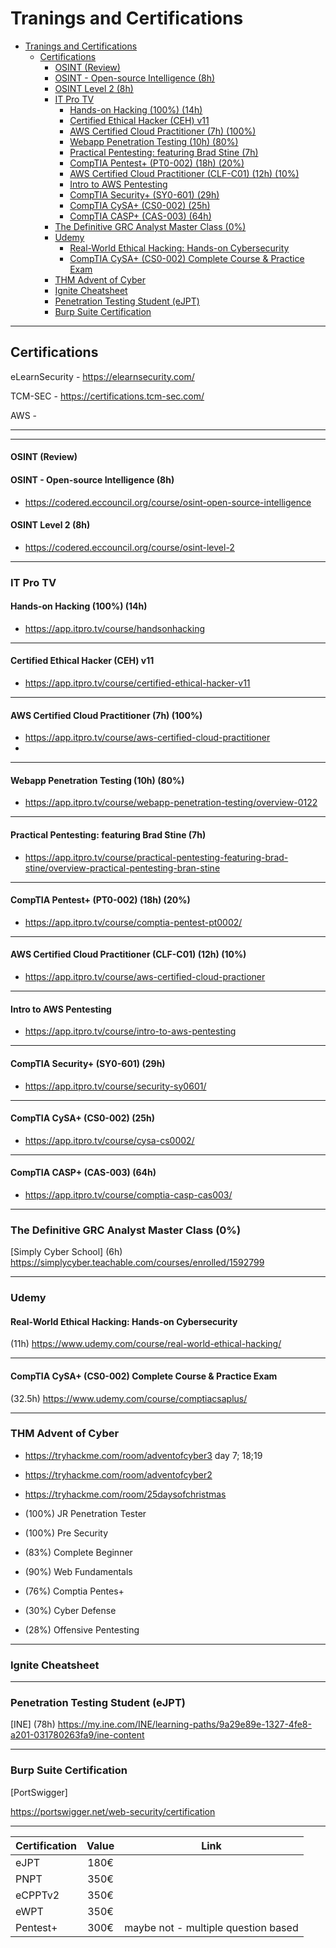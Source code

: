# Tranings and Certifications

- [Tranings and Certifications](#tranings-and-certifications)
  - [Certifications](#certifications)
      - [OSINT (Review)](#osint-review)
      - [OSINT - Open-source Intelligence (8h)](#osint---open-source-intelligence-8h)
      - [OSINT Level 2 (8h)](#osint-level-2-8h)
    - [IT Pro TV](#it-pro-tv)
      - [Hands-on Hacking (100%) (14h)](#hands-on-hacking-100-14h)
      - [Certified Ethical Hacker (CEH) v11](#certified-ethical-hacker-ceh-v11)
      - [AWS Certified Cloud Practitioner (7h) (100%)](#aws-certified-cloud-practitioner-7h-100)
      - [Webapp Penetration Testing (10h) (80%)](#webapp-penetration-testing-10h-80)
      - [Practical Pentesting: featuring Brad Stine (7h)](#practical-pentesting-featuring-brad-stine-7h)
      - [CompTIA Pentest+ (PT0-002) (18h) (20%)](#comptia-pentest-pt0-002-18h-20)
      - [AWS Certified Cloud Practitioner (CLF-C01) (12h) (10%)](#aws-certified-cloud-practitioner-clf-c01-12h-10)
      - [Intro to AWS Pentesting](#intro-to-aws-pentesting)
      - [CompTIA Security+ (SY0-601) (29h)](#comptia-security-sy0-601-29h)
      - [CompTIA CySA+ (CS0-002) (25h)](#comptia-cysa-cs0-002-25h)
      - [CompTIA CASP+ (CAS-003) (64h)](#comptia-casp-cas-003-64h)
    - [The Definitive GRC Analyst Master Class (0%)](#the-definitive-grc-analyst-master-class-0)
    - [Udemy](#udemy)
      - [Real-World Ethical Hacking: Hands-on Cybersecurity](#real-world-ethical-hacking-hands-on-cybersecurity)
      - [CompTIA CySA+ (CS0-002) Complete Course & Practice Exam](#comptia-cysa-cs0-002-complete-course--practice-exam)
    - [THM Advent of Cyber](#thm-advent-of-cyber)
    - [Ignite Cheatsheet](#ignite-cheatsheet)
    - [Penetration Testing Student (eJPT)](#penetration-testing-student-ejpt)
    - [Burp Suite Certification](#burp-suite-certification)

---

## Certifications

eLearnSecurity - <https://elearnsecurity.com/>

TCM-SEC - <https://certifications.tcm-sec.com/>

AWS - 

---

---

#### OSINT (Review)

#### OSINT - Open-source Intelligence (8h)

- <https://codered.eccouncil.org/course/osint-open-source-intelligence>

#### OSINT Level 2 (8h)

- <https://codered.eccouncil.org/course/osint-level-2>

---

### IT Pro TV

#### Hands-on Hacking (100%) (14h)

- <https://app.itpro.tv/course/handsonhacking>

---

#### Certified Ethical Hacker (CEH) v11

- <https://app.itpro.tv/course/certified-ethical-hacker-v11>

---

#### AWS Certified Cloud Practitioner (7h) (100%)

- <https://app.itpro.tv/course/aws-certified-cloud-practitioner>
- 
---

#### Webapp Penetration Testing (10h) (80%)

- <https://app.itpro.tv/course/webapp-penetration-testing/overview-0122>

---

#### Practical Pentesting: featuring Brad Stine (7h)

- <https://app.itpro.tv/course/practical-pentesting-featuring-brad-stine/overview-practical-pentesting-bran-stine>

---

#### CompTIA Pentest+ (PT0-002) (18h) (20%)

- <https://app.itpro.tv/course/comptia-pentest-pt0002/>

---

#### AWS Certified Cloud Practitioner (CLF-C01) (12h) (10%)


- <https://app.itpro.tv/course/aws-certified-cloud-practioner>

---

#### Intro to AWS Pentesting

- <https://app.itpro.tv/course/intro-to-aws-pentesting>

---

#### CompTIA Security+ (SY0-601) (29h)
- <https://app.itpro.tv/course/security-sy0601/>

---

#### CompTIA CySA+ (CS0-002) (25h)
- <https://app.itpro.tv/course/cysa-cs0002/>

---

#### CompTIA CASP+ (CAS-003) (64h)
- <https://app.itpro.tv/course/comptia-casp-cas003/>

---

### The Definitive GRC Analyst Master Class (0%)

[Simply Cyber School]
(6h)
<https://simplycyber.teachable.com/courses/enrolled/1592799>


---

### Udemy

#### Real-World Ethical Hacking: Hands-on Cybersecurity
(11h)
<https://www.udemy.com/course/real-world-ethical-hacking/>

---

#### CompTIA CySA+ (CS0-002) Complete Course & Practice Exam
(32.5h)
<https://www.udemy.com/course/comptiacsaplus/>

---

### THM Advent of Cyber

- <https://tryhackme.com/room/adventofcyber3> day 7; 18;19
- <https://tryhackme.com/room/adventofcyber2>
- <https://tryhackme.com/room/25daysofchristmas>

- (100%) JR Penetration Tester
- (100%) Pre Security
- (83%) Complete Beginner
- (90%) Web Fundamentals
- (76%) Comptia Pentes+
- (30%) Cyber Defense
- (28%) Offensive Pentesting

---

### Ignite Cheatsheet

---

### Penetration Testing Student (eJPT)

[INE]
(78h)
<https://my.ine.com/INE/learning-paths/9a29e89e-1327-4fe8-a201-031780263fa9/ine-content>

---

### Burp Suite Certification

[PortSwigger]

<https://portswigger.net/web-security/certification>

---

| Certification | Value | Link |
| :----- | :--: | :--: |
| eJPT | 180€ | |
| PNPT | 350€ | |
| eCPPTv2 | 350€ | |
| eWPT | 350€ | |
| Pentest+ | 300€ | maybe not - multiple question based|
